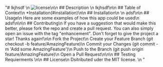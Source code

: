 "# lkjhsdf \n  ![license](https://img.shields.io/badge/license-MIT-green.svg)\n\n  ## Description \n  lkjhsdf\n\n  ## Table of Context\n  *Installation(#installation)\n\n  ## Installation\n  \n  adsf\n\n  ## Usage\n  Here are some examples of how this app could be used\n  adsf\n\n\n  ## Contributing\n    If you have a suggestion that would make this better, please fork the repo and create a pull request. You can also simply open an issue with the tag \"enhancement\". Don't forget to give the project a star! Thanks again!\n\n    Fork the Project\n    Create your Feature Branch (git checkout -b feature/AmazingFeature)\n    Commit your Changes (git commit -m 'Add some AmazingFeature')\n    Push to the Branch (git push origin feature/AmazingFeature)\n    Open a Pull Request\n\n\n  ## Testing Requierments \n\n  ## License\n  Dsitributed uder the MIT license. \n  "